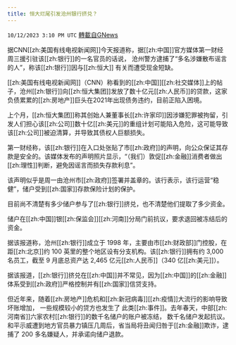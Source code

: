 ```yaml
---
title: 恒大烂尾引发沧州银行挤兑？
---
```

`10/12/2023 3:10 PM UTC` [轉載自GNews](https://gnews.org/articles/1824852)

据CNN[[zh:美国有线电视新闻网]]今天报道称，据[[zh:中国]]官方媒体第一财经周三援引驻该[[zh:银行]]的一名官员的话说， 沧州警方逮捕了“多名涉嫌散布谣言的人”，称该[[zh:银行]]因与[[zh:恒大]] 有关而遭受现金短缺。

[[zh:美国有线电视新闻网]]（CNN）称看到的[[zh:中国]][[zh:社交媒体]]上的帖子，沧州[[zh:银行]]向[[zh:恒大集团]]发放了数十亿元[[zh:人民币]]的贷款，这家负债累累的[[zh:房地产]]巨头在2021年出现债务违约，目前正陷入困境。

上个月，[[zh:恒大集团]]称其创始人兼董事长[[zh:许家印]]因涉嫌犯罪被拘留，引发人们担心该[[zh:公司]]数十亿[[zh:美元]]的重组计划可能陷入危险，这可能导致该[[zh:公司]]被迫清算，并导致其债权人巨额损失。

第一财经称，该[[zh:银行]]在入口处张贴了市[[zh:政府]]的声明，向公众保证其存款是安全的。该媒体发布的声明照片显示，“（我们）敦促[[zh:金融]]消费者做出[[zh:理性]]判断，避免因谣言而损失存款利息”。

该声明似乎是周一由沧州市[[zh:政府]]签署并盖章的。该行表示，该行运营“稳健”，储户受到[[zh:国家]]存款保险计划的保护。

目前尚不清楚有多少储户参与了[[zh:银行]]挤兑，也不清楚他们提取了多少资金。

储户在[[zh:中国]]银[[zh:保监会]][[zh:河南]]分局门前抗议，要求退回被冻结后的资金。

据该报道称，沧州[[zh:银行]]成立于 1998 年，主要由市[[zh:财政部]]门控股，在距[[zh:北京]]约 100 英里的整个地区设有分支机构。该[[zh:银行]]拥有约 3,000 名员工，截至 9 月底总资产达 2,465 亿元[[zh:人民币]]（340 亿[[zh:美元]]）。

据该报道，[[zh:银行]]挤兑在[[zh:中国]]并不常见，因为[[zh:中国]]的[[zh:金融]]体系受到[[zh:政府]]严格控制并有[[zh:国家]]信贷支持。

但近年来，随着[[zh:房地产]]危机和[[zh:新冠病毒]][[zh:疫情]]大流行的影响导致坏账增加， 一些规模较小的贷方也发生了 此类[[zh:事件]]。去年春天，中部[[zh:河南省]]六家农村[[zh:银行]]的数千名储户的账户被冻结， 数千名储户发起抗议。和平示威遭到地方官员暴力镇压几周后，省当局将丑闻归咎于[[zh:金融]]欺诈，逮捕了 200 多名嫌疑人，并承诺向储户退款。
